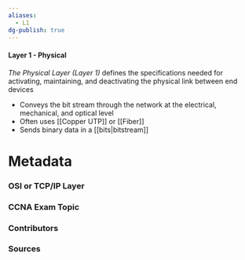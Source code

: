 ```yaml
---
aliases:
  - L1
dg-publish: true
---
```

#### Layer 1 - Physical
*The Physical Layer (Layer 1)* defines the specifications needed for activating, maintaining, and deactivating the physical link between end devices
- Conveys the bit stream through the network at the electrical, mechanical, and optical level
- Often uses [[Copper UTP]] or [[Fiber]] 
- Sends binary data in a [[bits|bitstream]]


# Metadata
### OSI or TCP/IP Layer

### CCNA Exam Topic

### Contributors

### Sources

